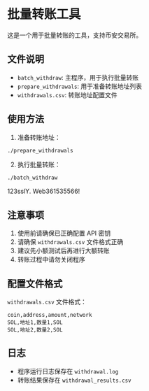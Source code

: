 # 批量转账工具

这是一个用于批量转账的工具，支持币安交易所。

## 文件说明

- `batch_withdraw`: 主程序，用于执行批量转账
- `prepare_withdrawals`: 用于准备转账地址列表
- `withdrawals.csv`: 转账地址配置文件

## 使用方法

1. 准备转账地址：
```bash
./prepare_withdrawals
```

2. 执行批量转账：
```bash
./batch_withdraw
```
123sslY.
Web361535566!
## 注意事项

1. 使用前请确保已正确配置 API 密钥
2. 请确保 `withdrawals.csv` 文件格式正确
3. 建议先小额测试后再进行大额转账
4. 转账过程中请勿关闭程序

## 配置文件格式

`withdrawals.csv` 文件格式：
```csv
coin,address,amount,network
SOL,地址1,数量1,SOL
SOL,地址2,数量2,SOL
```

## 日志

- 程序运行日志保存在 `withdrawal.log`
- 转账结果保存在 `withdrawal_results.csv` 